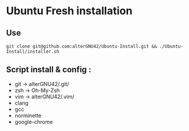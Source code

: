 # Ubuntu Fresh installation

## Use
`git clone git@github.com:alterGNU42/Ubuntu-Install.git && ./Ubuntu-Install/installer.sh`

## Script install & config :
- git -> alterGNU42/.git/
- zsh -> Oh-My-Zsh
- vim -> alterGNU42/.vim/
- clang
- gcc
- norminette
- google-chrome
